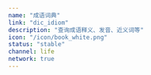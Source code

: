```yaml
---
name: "成语词典"
link: "dic_idiom"
description: "查询成语释义、发音、近义词等"
icon: "/icon/book_white.png"
status: "stable"
channel: life
network: true
---
```

